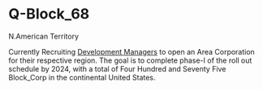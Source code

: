 # Q-Block_68
N.American Territory 


Currently Recruiting [Development Managers](https://github.com/Alghuti-Portfolio/Q-Block_68/blob/fe1a0e6b0e04932e36370cbde1b1f3e0d53abd8b/Files/Aug4_22_Letter_Agreement%20.pdf) to open an Area Corporation for their respective region. The goal is to complete phase-I of the roll out schedule by 2024, with a total of Four Hundred and Seventy Five Block_Corp in the continental United States.

